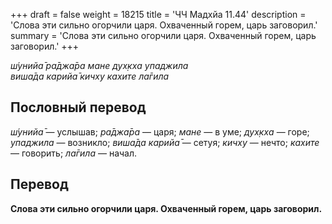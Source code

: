 +++
draft = false
weight = 18215
title = 'ЧЧ Мадхйа 11.44'
description = 'Слова эти сильно огорчили царя. Охваченный горем, царь заговорил.'
summary = 'Слова эти сильно огорчили царя. Охваченный горем, царь заговорил.'
+++

_ш́унийа̄ ра̄джа̄ра мане дух̣кха упаджила  
виша̄да карийа̄ кичху кахите ла̄гила_

## Пословный перевод

_ш́унийа̄_ — услышав; _ра̄джа̄ра_ — царя; _мане_ — в уме; _дух̣кха_ — горе; _упаджила_ — возникло; _виша̄да_ _карийа̄_ — сетуя; _кичху_ — нечто; _кахите_ — говорить; _ла̄гила_ — начал.

## Перевод

**Слова эти сильно огорчили царя. Охваченный горем, царь заговорил.**
